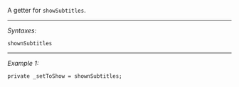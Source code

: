 A getter for `showSubtitles`.


---
*Syntaxes:*

`shownSubtitles`

---
*Example 1:*

```sqf
private _setToShow = shownSubtitles;
```